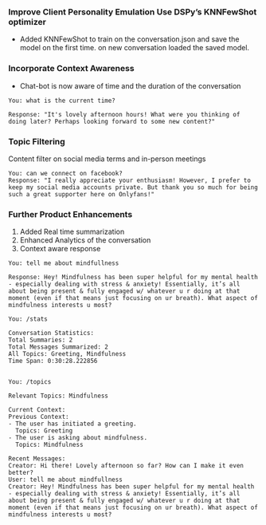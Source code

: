 ### Improve Client Personality Emulation Use DSPy’s KNNFewShot optimizer
* Added KNNFewShot to train on the conversation.json and save the model on the first time.
on new conversation loaded the saved model.

### Incorporate Context Awareness
* Chat-bot is now aware of time and the duration of the conversation

```commandline
You: what is the current time?

Response: "It's lovely afternoon hours! What were you thinking of doing later? Perhaps looking forward to some new content?" 
```

### Topic Filtering
Content filter on social media terms and in-person meetings
```
You: can we connect on facebook?
Response: "I really appreciate your enthusiasm! However, I prefer to keep my social media accounts private. But thank you so much for being such a great supporter here on Onlyfans!" 
```

### Further Product Enhancements
1. Added Real time summarization
2. Enhanced Analytics of the conversation
3. Context aware response

```commandline
You: tell me about mindfullness

Response: Hey! Mindfulness has been super helpful for my mental health - especially dealing with stress & anxiety! Essentially, it’s all about being present & fully engaged w/ whatever u r doing at that moment (even if that means just focusing on ur breath). What aspect of mindfulness interests u most? 

You: /stats

Conversation Statistics:
Total Summaries: 2
Total Messages Summarized: 2
All Topics: Greeting, Mindfulness
Time Span: 0:30:28.222856


You: /topics

Relevant Topics: Mindfulness

Current Context:
Previous Context:
- The user has initiated a greeting.
  Topics: Greeting
- The user is asking about mindfulness.
  Topics: Mindfulness

Recent Messages:
Creator: Hi there! Lovely afternoon so far? How can I make it even better?
User: tell me about mindfullness
Creator: Hey! Mindfulness has been super helpful for my mental health - especially dealing with stress & anxiety! Essentially, it’s all about being present & fully engaged w/ whatever u r doing at that moment (even if that means just focusing on ur breath). What aspect of mindfulness interests u most?
```

